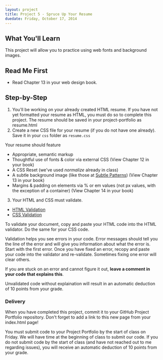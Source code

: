 ```yaml
---
layout: project
title: Project 5 - Spruce Up Your Resume
duedate: Friday, October 17, 2014
---
```



## What You'll Learn

This project will allow you to practice using web fonts and background images.

## Read Me First

- Read Chapter 13 in your web design book.


## Step-by-Step

1. You'll be working on your already created HTML resume.  If you have not yet formatted your resume as HTML, you must do so to complete this project.  The resume should be saved in your project-portfolio as resume.html
2. Create a new CSS file for your resume (if you do not have one already).  Save it in your `css` folder as `resume.css`

Your resume should feature

- Appropriate, semantic markup
- Thoughtful use of fonts & color via external CSS (View Chapter 12 in your book)
- A CSS Reset (we've used *normalize* already in class)
- A subtle background image (like those at [Subtle Patterns](http://subtlepatterns.com/))  (View Chapter 13 in your book)
- Margins & padding on elements via % or em values (not px values, with the exception of a container) (View Chapter 14 in your book)

3. Your HTML and CSS must validate.
  - [HTML Validation](http://validator.w3.org/)
  - [CSS Validation](http://jigsaw.w3.org/css-validator/)
  
To validate your document, copy and paste your HTML code into the HTML validator.  Do the same for your CSS code.

Validation helps you see errors in your code. Error messages should tell you the line of the error and will give you information about what the error is.  Start with the first error.  Once you have fixed an error, recopy and paste your code into the validator and re-validate.  Sometimes fixing one error will clear others. 

If you are stuck on an error and cannot figure it out, **leave a comment in your code that explains this**.

Unvalidated code without explaination will result in an automatic deduction of 10 points from your grade.

### Delivery 

When you have completed this project, commit it to your GitHub Project Portfolio repository.  Don't forget to add a link to this new page from your index.html page!

You must submit code to your Project Portfolio by the start of class on Friday.  We will have time at the beginning of class to submit our code.  If you do not submit code by the start of class (and have not reached out to me regarding issues), you will receive an automatic deduction of 10 points from your grade.